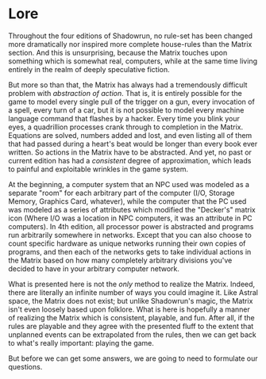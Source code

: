 # Lore

Throughout the four editions of Shadowrun, no rule-set has been changed more dramatically nor inspired more complete house-rules than the Matrix section. And this is unsurprising, because the Matrix touches upon something which is somewhat real, computers, while at the same time living entirely in the realm of deeply speculative fiction.

But more so than that, the Matrix has always had a tremendously difficult problem with *abstraction of action*. That is, it is entirely possible for the game to model every single pull of the trigger on a gun, every invocation of a spell, every turn of a car, but it is not possible to model every machine language command that flashes by a hacker. Every time you blink your eyes, a quadrillion processes crank through to completion in the Matrix. Equations are solved, numbers added and lost, and even listing all of them that had passed during a heart's beat would be longer than every book ever written. So actions in the Matrix have to be abstracted. And yet, no past or current edition has had a *consistent* degree of approximation, which leads to painful and exploitable wrinkles in the game system.

At the beginning, a computer system that an NPC used was modeled as a separate "room" for each arbitrary part of the computer (I/O, Storage Memory, Graphics Card, whatever), while the computer that the PC used was modeled as a series of attributes which modified the "Decker's" matrix icon (Where I/O was a location in NPC computers, it was an attribute in PC computers). In 4th edition, all processor power is abstracted and programs run arbitrarily somewhere in networks. Except that you can also choose to count specific hardware as unique networks running their own copies of programs, and then each of the networks gets to take individual actions in the Matrix based on how many completely arbitrary divisions you've decided to have in your arbitrary computer network.

What is presented here is not the *only* method to realize the Matrix. Indeed, there are literally an infinite number of ways you could imagine it. Like Astral space, the Matrix does not exist; but unlike Shadowrun's magic, the Matrix isn't even loosely based upon folklore. What is here is hopefully a manner of realizing the Matrix which is consistent, playable, and fun. After all, if the rules are playable and they agree with the presented fluff to the extent that unplanned events can be extrapolated from the rules, then we can get back to what's really important: playing the game.

But before we can get some answers, we are going to need to formulate our questions.
